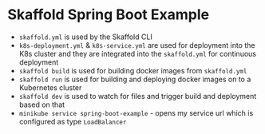 # Skaffold Spring Boot Example
- `skaffold.yml` is used by the Skaffold CLI
- `k8s-deployment.yml` & `k8s-service.yml` are used for deployment into the K8s cluster and they are integrated into the `skaffold.yml` for continuous deployment
- `skaffold build` is used for building docker images from `skaffold.yml`
- `skaffold run` is used for building and deploying docker images on to a Kubernetes cluster
- `skaffold dev` is used to watch for files and trigger build and deployment based on that
- `minikube service spring-boot-example` - opens my service url which is configured as type `LoadBalancer`